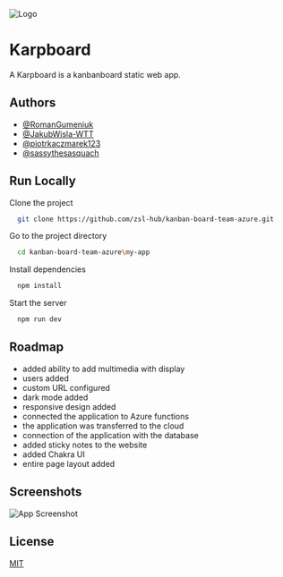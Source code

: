 ![Logo](https://github.com/zsl-hub/kanban-board-team-azure/blob/main/e7935cfe-bea7-11ee-8b2b-022281ae900b.png)

# Karpboard

A Karpboard is a kanbanboard static web app.

## Authors

- [@RomanGumeniuk](https://github.com/RomanGumeniuk)
- [@JakubWisla-WTT](https://github.com/JakubWisla-WTT)
- [@piotrkaczmarek123](https://github.com/piotrkaczmarek123)
- [@sassythesasquach](https://github.com/sassythesasquach)

## Run Locally

Clone the project

```bash
  git clone https://github.com/zsl-hub/kanban-board-team-azure.git
```

Go to the project directory

```bash
  cd kanban-board-team-azure\my-app
```

Install dependencies

```bash
  npm install
```

Start the server

```bash
  npm run dev
```

## Roadmap

- added ability to add multimedia with display
- users added
- custom URL configured
- dark mode added
- responsive design added
- connected the application to Azure functions
- the application was transferred to the cloud
- connection of the application with the database
- added sticky notes to the website
- added Chakra UI
- entire page layout added

## Screenshots

![App Screenshot](https://github.com/zsl-hub/kanban-board-team-azure/blob/main/kanban_board-photo.png)

## License

[MIT](https://choosealicense.com/licenses/mit/)
